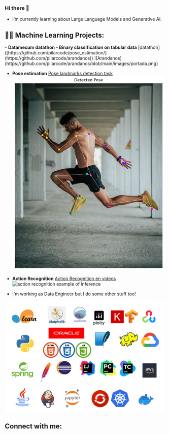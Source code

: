 ### Hi there 👋
-  I’m currently learning about Large Language Models and Generative AI.


<h2> 👩‍💻 Machine Learning Projects:</h2>
 - <b>Datamecum datathon - Binary classification on tabular data</b> [datathon]([https://github.com/pilarcode/pose_estimation/](https://github.com/pilarcode/arandanos))  
   ![Arandanos] (https://github.com/pilarcode/arandanos/blob/main/images/portada.png)

 - <b>Pose estimation</b> [Pose landmarks detection task](https://github.com/pilarcode/pose_estimation/)  
    ![Pose Estimation](https://github.com/pilarcode/human_pose_estimation/blob/main/docs/output.png)
 - <b>Action Recognition</b> [Action Recognition en videos](https://github.com/pilarcode/action-recognition-in-videos)
   ![action recognition example of inference](https://github.com/pilarcode/demos/blob/main/images/action_recognition.png)
   
-  I'm working as Data Engineer but I do some other stuff too!
<p align="center">
  <img src="https://github.com/pilarcode/pilarcode/blob/main/images/tools.png">
</p>

<h2>  Connect with me:</h2>
<img align="left" alt="" width="22px" src="https://cdn.jsdelivr.net/npm/simple-icons@v3/icons/twitter.svg" />
<img align="left" alt="" width="22px" src="https://cdn.jsdelivr.net/npm/simple-icons@v3/icons/linkedin.svg" />
<img align="left" alt="" width="22px" src="https://cdn.jsdelivr.net/npm/simple-icons@v3/icons/instagram.svg" />
